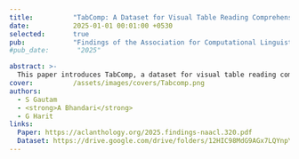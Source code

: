 ```yaml
---
title:          "TabComp: A Dataset for Visual Table Reading Comprehension"
date:           2025-01-01 00:01:00 +0530
selected:       true
pub:            "Findings of the Association for Computational Linguistics: NAACL 2025"
#pub_date:       "2025"

abstract: >-
  This paper introduces TabComp, a dataset for visual table reading comprehension. The dataset is designed to advance research in understanding and extracting information from tables in documents.
cover:          /assets/images/covers/Tabcomp.png
authors:
  - S Gautam
  - <strong>A Bhandari</strong>
  - G Harit
links:
  Paper: https://aclanthology.org/2025.findings-naacl.320.pdf
  Dataset: https://drive.google.com/drive/folders/12HIC98MdG9AGx7LQYnpYHl8iuEngNe7s?usp=sharing
---
```

